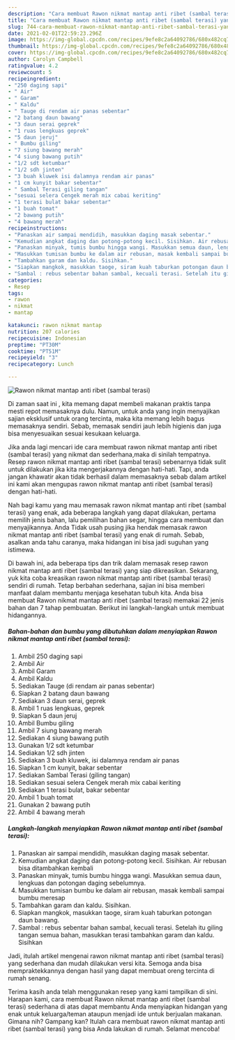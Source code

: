 ```yaml
---
description: "Cara membuat Rawon nikmat mantap anti ribet (sambal terasi) yang lezat dan Mudah Dibuat"
title: "Cara membuat Rawon nikmat mantap anti ribet (sambal terasi) yang lezat dan Mudah Dibuat"
slug: 744-cara-membuat-rawon-nikmat-mantap-anti-ribet-sambal-terasi-yang-lezat-dan-mudah-dibuat
date: 2021-02-01T22:59:23.296Z
image: https://img-global.cpcdn.com/recipes/9efe8c2a64092786/680x482cq70/rawon-nikmat-mantap-anti-ribet-sambal-terasi-foto-resep-utama.jpg
thumbnail: https://img-global.cpcdn.com/recipes/9efe8c2a64092786/680x482cq70/rawon-nikmat-mantap-anti-ribet-sambal-terasi-foto-resep-utama.jpg
cover: https://img-global.cpcdn.com/recipes/9efe8c2a64092786/680x482cq70/rawon-nikmat-mantap-anti-ribet-sambal-terasi-foto-resep-utama.jpg
author: Carolyn Campbell
ratingvalue: 4.2
reviewcount: 5
recipeingredient:
- "250 daging sapi"
- " Air"
- " Garam"
- " Kaldu"
- " Tauge di rendam air panas sebentar"
- "2 batang daun bawang"
- "3 daun serai geprek"
- "1 ruas lengkuas geprek"
- "5 daun jeruj"
- " Bumbu giling"
- "7 siung bawang merah"
- "4 siung bawang putih"
- "1/2 sdt ketumbar"
- "1/2 sdh jinten"
- "3 buah kluwek isi dalamnya rendam air panas"
- "1 cm kunyit bakar sebentar"
- " Sambal Terasi giling tangan"
- "sesuai selera Cengek merah mix cabai keriting"
- "1 terasi bulat bakar sebentar"
- "1 buah tomat"
- "2 bawang putih"
- "4 bawang merah"
recipeinstructions:
- "Panaskan air sampai mendidih, masukkan daging masak sebentar."
- "Kemudian angkat daging dan potong-potong kecil. Sisihkan. Air rebusan bisa ditambahkan kembali"
- "Panaskan minyak, tumis bumbu hingga wangi. Masukkan semua daun, lengkuas dan potongan daging sebelumnya."
- "Masukkan tumisan bumbu ke dalam air rebusan, masak kembali sampai bumbu meresap"
- "Tambahkan garam dan kaldu. Sisihkan."
- "Siapkan mangkok, masukkan taoge, siram kuah taburkan potongan daun bawang."
- "Sambal : rebus sebentar bahan sambal, kecuali terasi. Setelah itu giling tangan semua bahan, masukkan terasi tambahkan garam dan kaldu. Sisihkan"
categories:
- Resep
tags:
- rawon
- nikmat
- mantap

katakunci: rawon nikmat mantap 
nutrition: 207 calories
recipecuisine: Indonesian
preptime: "PT30M"
cooktime: "PT51M"
recipeyield: "3"
recipecategory: Lunch

---
```



![Rawon nikmat mantap anti ribet (sambal terasi)](https://img-global.cpcdn.com/recipes/9efe8c2a64092786/680x482cq70/rawon-nikmat-mantap-anti-ribet-sambal-terasi-foto-resep-utama.jpg)

Di zaman  saat ini , kita memang dapat membeli makanan praktis tanpa mesti repot memasaknya dulu. Namun, untuk anda yang ingin menyajikan sajian eksklusif untuk orang tercinta, maka kita memang lebih bagus memasaknya sendiri. Sebab, memasak sendiri jauh lebih higienis dan juga bisa menyesuaikan sesuai kesukaan keluarga.

Jika anda lagi mencari ide cara membuat rawon nikmat mantap anti ribet (sambal terasi) yang nikmat dan sederhana,maka di sinilah tempatnya. Resep rawon nikmat mantap anti ribet (sambal terasi)  sebenarnya tidak sulit untuk dilakukan jika kita mengerjakannya dengan hati-hati. Tapi, anda jangan khawatir akan tidak berhasil dalam memasaknya 
sebab dalam artikel ini kami akan mengupas rawon nikmat mantap anti ribet (sambal terasi) dengan hati-hati.  



Nah bagi kamu yang mau memasak rawon nikmat mantap anti ribet (sambal terasi) yang enak, ada beberapa langkah yang dapat dilakukan, pertama memilih jenis bahan, lalu pemilihan bahan segar, hingga cara membuat dan menyajikannya. Anda Tidak usah pusing jika hendak memasak rawon nikmat mantap anti ribet (sambal terasi) yang enak di rumah. Sebab, asalkan anda  tahu caranya, maka hidangan ini bisa jadi suguhan yang istimewa.

Di bawah ini, ada beberapa tips dan trik dalam memasak resep rawon nikmat mantap anti ribet (sambal terasi) yang siap dikreasikan. Sekarang, yuk kita coba kreasikan rawon nikmat mantap anti ribet (sambal terasi) sendiri di rumah. Tetap berbahan sederhana, sajian ini bisa memberi manfaat dalam membantu menjaga kesehatan tubuh kita. Anda bisa membuat Rawon nikmat mantap anti ribet (sambal terasi) memakai 22 jenis bahan dan 7 tahap pembuatan. Berikut ini langkah-langkah untuk membuat hidangannya.

<!--inarticleads1-->

##### Bahan-bahan dan bumbu yang dibutuhkan dalam menyiapkan Rawon nikmat mantap anti ribet (sambal terasi):

1. Ambil 250 daging sapi
1. Ambil  Air
1. Ambil  Garam
1. Ambil  Kaldu
1. Sediakan  Tauge (di rendam air panas sebentar)
1. Siapkan 2 batang daun bawang
1. Sediakan 3 daun serai, geprek
1. Ambil 1 ruas lengkuas, geprek
1. Siapkan 5 daun jeruj
1. Ambil  Bumbu giling
1. Ambil 7 siung bawang merah
1. Sediakan 4 siung bawang putih
1. Gunakan 1/2 sdt ketumbar
1. Sediakan 1/2 sdh jinten
1. Sediakan 3 buah kluwek, isi dalamnya rendam air panas
1. Siapkan 1 cm kunyit, bakar sebentar
1. Sediakan  Sambal Terasi (giling tangan)
1. Sediakan sesuai selera Cengek merah mix cabai keriting
1. Sediakan 1 terasi bulat, bakar sebentar
1. Ambil 1 buah tomat
1. Gunakan 2 bawang putih
1. Ambil 4 bawang merah




<!--inarticleads2-->

##### Langkah-langkah menyiapkan Rawon nikmat mantap anti ribet (sambal terasi):

1. Panaskan air sampai mendidih, masukkan daging masak sebentar.
1. Kemudian angkat daging dan potong-potong kecil. Sisihkan. Air rebusan bisa ditambahkan kembali
1. Panaskan minyak, tumis bumbu hingga wangi. Masukkan semua daun, lengkuas dan potongan daging sebelumnya.
1. Masukkan tumisan bumbu ke dalam air rebusan, masak kembali sampai bumbu meresap
1. Tambahkan garam dan kaldu. Sisihkan.
1. Siapkan mangkok, masukkan taoge, siram kuah taburkan potongan daun bawang.
1. Sambal : rebus sebentar bahan sambal, kecuali terasi. Setelah itu giling tangan semua bahan, masukkan terasi tambahkan garam dan kaldu. Sisihkan




Jadi, itulah artikel mengenai  rawon nikmat mantap anti ribet (sambal terasi)  yang sederhana dan mudah dilakukan versi kita. Semoga anda bisa mempraktekkannya dengan hasil yang dapat membuat oreng tercinta di rumah senang. 

Terima kasih anda telah menggunakan resep yang kami tampilkan di sini. Harapan kami, cara membuat  Rawon nikmat mantap anti ribet (sambal terasi) sederhana di atas dapat membantu Anda menyiapkan hidangan yang enak untuk keluarga/teman ataupun menjadi ide untuk berjualan makanan. Gimana nih? Gampang kan? Itulah cara membuat rawon nikmat mantap anti ribet (sambal terasi) yang bisa Anda lakukan di rumah. Selamat mencoba!

